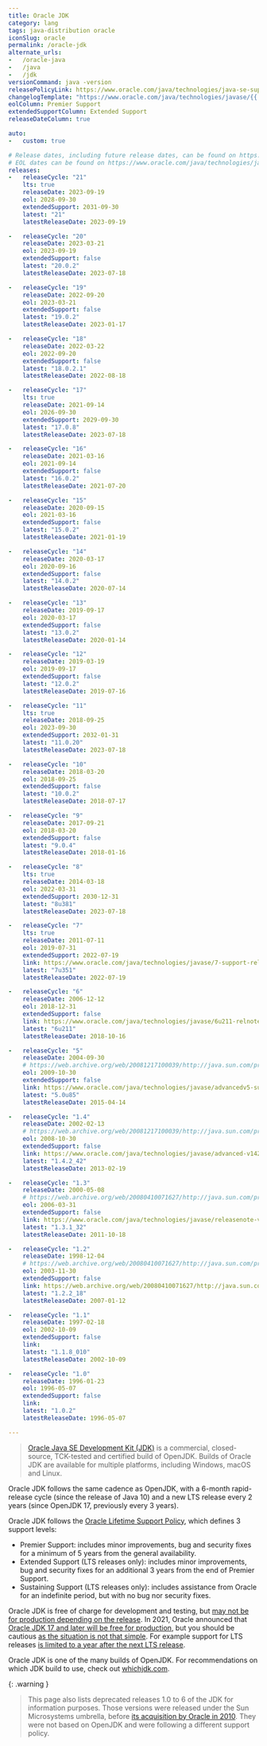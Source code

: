 ```yaml
---
title: Oracle JDK
category: lang
tags: java-distribution oracle
iconSlug: oracle
permalink: /oracle-jdk
alternate_urls:
-   /oracle-java
-   /java
-   /jdk
versionCommand: java -version
releasePolicyLink: https://www.oracle.com/java/technologies/java-se-support-roadmap.html
changelogTemplate: "https://www.oracle.com/java/technologies/javase/{{'__LATEST__'|drop_zero_patch|replace:'.','-'}}-relnotes.html"
eolColumn: Premier Support
extendedSupportColumn: Extended Support
releaseDateColumn: true

auto:
-   custom: true

# Release dates, including future release dates, can be found on https://www.java.com/releases/.
# EOL dates can be found on https://www.oracle.com/java/technologies/java-se-support-roadmap.html.
releases:
-   releaseCycle: "21"
    lts: true
    releaseDate: 2023-09-19
    eol: 2028-09-30
    extendedSupport: 2031-09-30
    latest: "21"
    latestReleaseDate: 2023-09-19

-   releaseCycle: "20"
    releaseDate: 2023-03-21
    eol: 2023-09-19
    extendedSupport: false
    latest: "20.0.2"
    latestReleaseDate: 2023-07-18

-   releaseCycle: "19"
    releaseDate: 2022-09-20
    eol: 2023-03-21
    extendedSupport: false
    latest: "19.0.2"
    latestReleaseDate: 2023-01-17

-   releaseCycle: "18"
    releaseDate: 2022-03-22
    eol: 2022-09-20
    extendedSupport: false
    latest: "18.0.2.1"
    latestReleaseDate: 2022-08-18

-   releaseCycle: "17"
    lts: true
    releaseDate: 2021-09-14
    eol: 2026-09-30
    extendedSupport: 2029-09-30
    latest: "17.0.8"
    latestReleaseDate: 2023-07-18

-   releaseCycle: "16"
    releaseDate: 2021-03-16
    eol: 2021-09-14
    extendedSupport: false
    latest: "16.0.2"
    latestReleaseDate: 2021-07-20

-   releaseCycle: "15"
    releaseDate: 2020-09-15
    eol: 2021-03-16
    extendedSupport: false
    latest: "15.0.2"
    latestReleaseDate: 2021-01-19

-   releaseCycle: "14"
    releaseDate: 2020-03-17
    eol: 2020-09-16
    extendedSupport: false
    latest: "14.0.2"
    latestReleaseDate: 2020-07-14

-   releaseCycle: "13"
    releaseDate: 2019-09-17
    eol: 2020-03-17
    extendedSupport: false
    latest: "13.0.2"
    latestReleaseDate: 2020-01-14

-   releaseCycle: "12"
    releaseDate: 2019-03-19
    eol: 2019-09-17
    extendedSupport: false
    latest: "12.0.2"
    latestReleaseDate: 2019-07-16

-   releaseCycle: "11"
    lts: true
    releaseDate: 2018-09-25
    eol: 2023-09-30
    extendedSupport: 2032-01-31
    latest: "11.0.20"
    latestReleaseDate: 2023-07-18

-   releaseCycle: "10"
    releaseDate: 2018-03-20
    eol: 2018-09-25
    extendedSupport: false
    latest: "10.0.2"
    latestReleaseDate: 2018-07-17

-   releaseCycle: "9"
    releaseDate: 2017-09-21
    eol: 2018-03-20
    extendedSupport: false
    latest: "9.0.4"
    latestReleaseDate: 2018-01-16

-   releaseCycle: "8"
    lts: true
    releaseDate: 2014-03-18
    eol: 2022-03-31
    extendedSupport: 2030-12-31
    latest: "8u381"
    latestReleaseDate: 2023-07-18

-   releaseCycle: "7"
    lts: true
    releaseDate: 2011-07-11
    eol: 2019-07-31
    extendedSupport: 2022-07-19
    link: https://www.oracle.com/java/technologies/javase/7-support-relnotes.html#R170_361
    latest: "7u351"
    latestReleaseDate: 2022-07-19

-   releaseCycle: "6"
    releaseDate: 2006-12-12
    eol: 2018-12-31
    extendedSupport: false
    link: https://www.oracle.com/java/technologies/javase/6u211-relnotes.html
    latest: "6u211"
    latestReleaseDate: 2018-10-16

-   releaseCycle: "5"
    releaseDate: 2004-09-30
    # https://web.archive.org/web/20081217100039/http://java.sun.com/products/archive/eol.policy.html
    eol: 2009-10-30
    extendedSupport: false
    link: https://www.oracle.com/java/technologies/javase/advancedv5-support-relnotes.html
    latest: "5.0u85"
    latestReleaseDate: 2015-04-14

-   releaseCycle: "1.4"
    releaseDate: 2002-02-13
    # https://web.archive.org/web/20081217100039/http://java.sun.com/products/archive/eol.policy.html
    eol: 2008-10-30
    extendedSupport: false
    link: https://www.oracle.com/java/technologies/javase/advanced-v142-support-relnotes.html
    latest: "1.4.2_42"
    latestReleaseDate: 2013-02-19

-   releaseCycle: "1.3"
    releaseDate: 2000-05-08
    # https://web.archive.org/web/20080410071627/http://java.sun.com/products/archive/eol.policy.html
    eol: 2006-03-31
    extendedSupport: false
    link: https://www.oracle.com/java/technologies/javase/releasenote-v131.html
    latest: "1.3.1_32"
    latestReleaseDate: 2011-10-18

-   releaseCycle: "1.2"
    releaseDate: 1998-12-04
    # https://web.archive.org/web/20080410071627/http://java.sun.com/products/archive/eol.policy.html
    eol: 2003-11-30
    extendedSupport: false
    link: https://web.archive.org/web/20080410071627/http://java.sun.com/products/archive/eol.policy.html
    latest: "1.2.2_18"
    latestReleaseDate: 2007-01-12

-   releaseCycle: "1.1"
    releaseDate: 1997-02-18
    eol: 2002-10-09
    extendedSupport: false
    link:
    latest: "1.1.8_010"
    latestReleaseDate: 2002-10-09

-   releaseCycle: "1.0"
    releaseDate: 1996-01-23
    eol: 1996-05-07
    extendedSupport: false
    link:
    latest: "1.0.2"
    latestReleaseDate: 1996-05-07

---
```


> [Oracle Java SE Development Kit (JDK)](https://www.oracle.com/java/) is a commercial,
> closed-source, TCK-tested and certified build of OpenJDK. Builds of Oracle JDK are available for
> multiple platforms, including Windows, macOS and Linux.

Oracle JDK follows the same cadence as OpenJDK, with a 6-month rapid-release cycle (since the
release of Java 10) and a new LTS release every 2 years (since OpenJDK 17, previously every 3 years).

Oracle JDK follows the [Oracle Lifetime Support Policy](https://www.oracle.com/support/lifetime-support/),
which defines 3 support levels:

- Premier Support: includes minor improvements, bug and security fixes for a minimum of 5 years from
  the general availability.
- Extended Support (LTS releases only): includes minor improvements, bug and security fixes for an
  additional 3 years from the end of Premier Support.
- Sustaining Support (LTS releases only): includes assistance from Oracle for an indefinite period,
  but with no bug nor security fixes.

Oracle JDK is free of charge for development and testing, but [may not be for production depending
on the release](https://www.oracle.com/java/technologies/javase/jdk-faqs.html). In 2021, Oracle
announced that [Oracle JDK 17 and later will be free for production](https://blogs.oracle.com/java/post/free-java-license),
but you should be cautious [as the situation is not that simple](https://bell-sw.com/announcements/2022/02/24/java-licensing-changes-in-2021/).
For example support for LTS releases [is limited to a year after the next LTS release](https://www.oracle.com/java/technologies/downloads/).

Oracle JDK is one of the many builds of OpenJDK. For recommendations on which JDK build to use,
check out [whichjdk.com](https://whichjdk.com/#oracle-java-se-development-kit-jdk).

{: .warning }
> This page also lists deprecated releases 1.0 to 6 of the JDK for information purposes.
> Those versions were released under the Sun Microsystems umbrella, before
> [its acquisition by Oracle in 2010](https://wikipedia.org/wiki/Sun_Microsystems).
> They were not based on OpenJDK and were following a different support policy.
